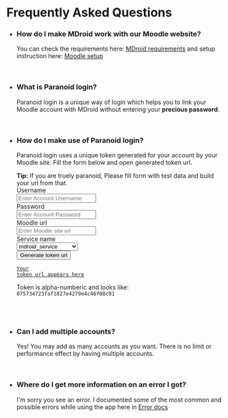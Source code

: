 Frequently Asked Questions
====

* ### How do I make MDroid work with our Moodle website?
  You can check the requirements here: [MDroid requirements](index.md#Requirements) and setup instruction here: [Moodle setup](moodle-setup.md)
  
  <br/>
  
* ### What is Paranoid login?
  Paranoid login is a unique way of login which helps you to link your Moodle account with MDroid without entering your <b>precious password</b>.
  
  <br/>
  
* ### How do I make use of Paranoid login?
  Paranoid login uses a unique token generated for your account by your Moodle site. Fill the form below and open generated token url.
  
  <script>
    function genTokenUrl() {
	    var username = document.getElementById("username").value;
	    var password = document.getElementById("password").value;
	    var url = document.getElementById("url").value;
	    var service = document.getElementById("service").value;
	    document.getElementById("tokenurl").innerHTML = url + "/login/token.php?" + "username=" + username + "&password=" + password + "&service=" + service;
    }

    function openTokenUrl(){
	    var url = document.getElementById("tokenurl").textContent;
	    var win = window.open(url, '_blank');
	    win.focus();
    }
  </script>
  
  <div class="alert alert-success col-sm-11"><b>Tip:</b> If you are truely paranoid, Please fill form with test data and build your url from that.</div>
    
  <form class="form-horizontal" role="form">
     <div class="form-group">
        <label for="username" class="col-sm-2 control-label">Username</label>
        <div class="col-sm-3">
           <input type="text" class="form-control" id="username" 
              placeholder="Enter Account Username">
        </div>
     </div>
     <div class="form-group">
        <label for="password" class="col-sm-2 control-label">Password</label>
        <div class="col-sm-3">
           <input type="text" class="form-control" id="password" 
              placeholder="Enter Account Password">
        </div>
     </div>
     <div class="form-group">
        <label for="url" class="col-sm-2 control-label">Moodle url</label>
        <div class="col-sm-3">
           <input type="text" class="form-control" id="url" 
              placeholder="Enter Moodle site url">
        </div>
     </div>
     <div class="form-group">
        <label for="service" class="col-sm-2 control-label">Service name</label>
        <div class="col-sm-3">
		      <select class="form-control" id="service">
		         <option>mdroid_service</option>
		         <option>moody_service</option>
		         <option>moodle_mobile_app</option>
		      </select>
		    </div>
     </div>
        
     <div class="form-group">
        <div class="col-sm-offset-2 col-sm-10" onclick="genTokenUrl()">
           <button class="btn btn-default" type="button">Generate token url</button>
        </div>
     </div>
  </form>
  
  <a href="#"><code id="tokenurl" class="col-sm-offset-2" onclick="openTokenUrl()">Your token url appears here</code></a>
  <div class="col-sm-11">Token is alpha-numberic and looks like: <code>075734723faf1827e4279e4c46f08c01</code></div>
  
  <br/><br/>
  
* ### Can I add multiple accounts?
  Yes! You may add as many accounts as you want. There is no limit or performance effect by having multiple accounts.

<br/>

* ### Where do I get more information on an error I got?
  I'm sorry you see an error. I documented some of the most common and possible errors while using the app here in [Error docs](errors.md)
